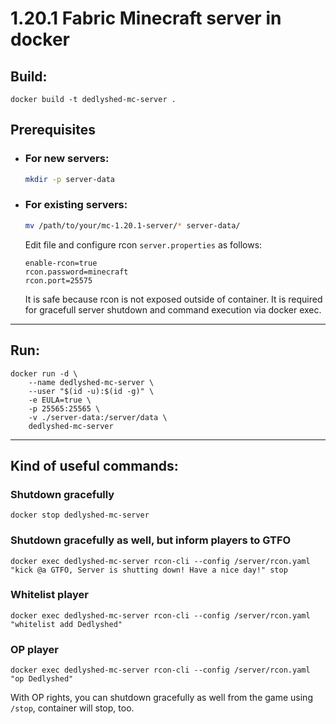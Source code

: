 # 1.20.1 Fabric Minecraft server in docker

## Build:

```
docker build -t dedlyshed-mc-server .
```

## Prerequisites

- ### For new servers:

    ```bash
    mkdir -p server-data
    ```

- ### For existing servers:

    ```bash
    mv /path/to/your/mc-1.20.1-server/* server-data/
    ```

    Edit file and configure rcon `server.properties` as follows:

    ```
    enable-rcon=true
    rcon.password=minecraft
    rcon.port=25575
    ```

    It is safe because rcon is not exposed outside of container. It is required for gracefull server shutdown and command execution via docker exec.

---

## Run:

```
docker run -d \
    --name dedlyshed-mc-server \
    --user "$(id -u):$(id -g)" \
    -e EULA=true \
    -p 25565:25565 \
    -v ./server-data:/server/data \
    dedlyshed-mc-server
```

---

## Kind of useful commands:

### Shutdown gracefully

```
docker stop dedlyshed-mc-server
```

### Shutdown gracefully as well, but inform players to GTFO

```
docker exec dedlyshed-mc-server rcon-cli --config /server/rcon.yaml "kick @a GTFO, Server is shutting down! Have a nice day!" stop
```

### Whitelist player

```
docker exec dedlyshed-mc-server rcon-cli --config /server/rcon.yaml "whitelist add Dedlyshed"
```

### OP player

```
docker exec dedlyshed-mc-server rcon-cli --config /server/rcon.yaml "op Dedlyshed"
```

With OP rights, you can shutdown gracefully as well from the game using `/stop`, container will stop, too.